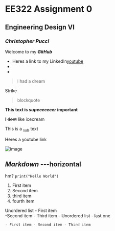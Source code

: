 # EE322 Assignment 0 
## Engineering Design VI
### _Christopher Pucci_

Welcome to my **_GitHub_** 

- Heres a link to my LinkedIn[youtube](www.linkedin.com/in/christopher-pucci-695473279)
- 
- 



>I had a dream
>
 ~~Strike~~
 > blockquote
 
**This text is _supeeeeeeer_ important**

I ~~dont~~ like icecream

This is a <sub>sub</sub> text

Heres a youtube link 

![image](https://github.com/Githubpucci/EE-322/assets/116912039/b5a1bccc-7876-43fd-85d1-c860e3191019)

***Markdown***
---horizontal
---
hm?
`print("Hello World")`
1. First item
2.  Second item
3.  third item
4.  fourth item


Unordered list
    - First item  
    -Second item - Third item
    - Unordered list
    - last one

    - First item - Second item - Third item
